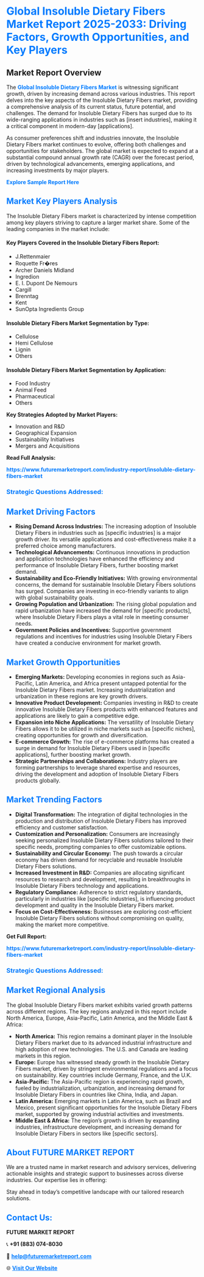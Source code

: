 <h1 style="color: #007BFF;">Global Insoluble Dietary Fibers Market Report 2025-2033: Driving Factors, Growth Opportunities, and Key Players</h1>

<section id="overview">
<h2>Market Report Overview</h2>
<p>The <a href="https://www.futuremarketreport.com/industry-report/insoluble-dietary-fibers-market" style="color: #007BFF; text-decoration: none;"><strong>Global Insoluble Dietary Fibers Market</strong></a> is witnessing significant growth, driven by increasing demand across various industries. This report delves into the key aspects of the Insoluble Dietary Fibers market, providing a comprehensive analysis of its current status, future potential, and challenges. The demand for Insoluble Dietary Fibers has surged due to its wide-ranging applications in industries such as [insert industries], making it a critical component in modern-day [applications].</p>
<p>As consumer preferences shift and industries innovate, the Insoluble Dietary Fibers market continues to evolve, offering both challenges and opportunities for stakeholders. The global market is expected to expand at a substantial compound annual growth rate (CAGR) over the forecast period, driven by technological advancements, emerging applications, and increasing investments by major players.</p>
</section>

<section id="overview">
<p><a href="https://www.futuremarketreport.com/request-sample/reportId=102678" style="color: #007BFF; text-decoration: none;"><strong>Explore Sample Report Here</strong></a></p>
</section>

<section id="key-players">
<h2 style="color: #007BFF;">Market Key Players Analysis</h2>
<p>The Insoluble Dietary Fibers market is characterized by intense competition among key players striving to capture a larger market share. Some of the leading companies in the market include:</p>
<h4>Key Players Covered in the Insoluble Dietary Fibers Report:</h4>
<ul><li>J.Rettenmaier</li><li>Roquette Fr�res</li><li>Archer Daniels Midland</li><li>Ingredion</li><li>E. I. Dupont De Nemours</li><li>Cargill</li><li>Brenntag</li><li>Kent</li><li>SunOpta Ingredients Group</li></ul>
<h4>Insoluble Dietary Fibers Market Segmentation by Type:</h4>
<ul><li>Cellulose</li><li>Hemi Cellulose</li><li>Lignin</li><li>Others</li></ul>

<h4>Insoluble Dietary Fibers Market Segmentation by Application:</h4>
<ul><li>Food Industry</li><li>Animal Feed</li><li>Pharmaceutical</li><li>Others</li></ul>
<p><strong>Key Strategies Adopted by Market Players:</strong></p>
<ul>
<li>Innovation and R&D</li>
<li>Geographical Expansion</li>
<li>Sustainability Initiatives</li>
<li>Mergers and Acquisitions</li>
</ul>
</section>

<section>
<p><strong>Read Full Analysis: </strong></p><a href="https://www.futuremarketreport.com/industry-report/insoluble-dietary-fibers-market" style="color: #007BFF; text-decoration: none;"><strong>https://www.futuremarketreport.com/industry-report/insoluble-dietary-fibers-market</strong></a>
<h3 style="color: #007BFF;">Strategic Questions Addressed:</h3>
</section>

<section id="driving-factors">
<h2 style="color: #007BFF;">Market Driving Factors</h2>
<ul>
<li><strong>Rising Demand Across Industries:</strong> The increasing adoption of Insoluble Dietary Fibers in industries such as [specific industries] is a major growth driver. Its versatile applications and cost-effectiveness make it a preferred choice among manufacturers.</li>
<li><strong>Technological Advancements:</strong> Continuous innovations in production and application technologies have enhanced the efficiency and performance of Insoluble Dietary Fibers, further boosting market demand.</li>
<li><strong>Sustainability and Eco-Friendly Initiatives:</strong> With growing environmental concerns, the demand for sustainable Insoluble Dietary Fibers solutions has surged. Companies are investing in eco-friendly variants to align with global sustainability goals.</li>
<li><strong>Growing Population and Urbanization:</strong> The rising global population and rapid urbanization have increased the demand for [specific products], where Insoluble Dietary Fibers plays a vital role in meeting consumer needs.</li>
<li><strong>Government Policies and Incentives:</strong> Supportive government regulations and incentives for industries using Insoluble Dietary Fibers have created a conducive environment for market growth.</li>
</ul>
</section>

<section id="growth-opportunities">
<h2 style="color: #007BFF;">Market Growth Opportunities</h2>
<ul>
<li><strong>Emerging Markets:</strong> Developing economies in regions such as Asia-Pacific, Latin America, and Africa present untapped potential for the Insoluble Dietary Fibers market. Increasing industrialization and urbanization in these regions are key growth drivers.</li>
<li><strong>Innovative Product Development:</strong> Companies investing in R&D to create innovative Insoluble Dietary Fibers products with enhanced features and applications are likely to gain a competitive edge.</li>
<li><strong>Expansion into Niche Applications:</strong> The versatility of Insoluble Dietary Fibers allows it to be utilized in niche markets such as [specific niches], creating opportunities for growth and diversification.</li>
<li><strong>E-commerce Growth:</strong> The rise of e-commerce platforms has created a surge in demand for Insoluble Dietary Fibers used in [specific applications], further boosting market growth.</li>
<li><strong>Strategic Partnerships and Collaborations:</strong> Industry players are forming partnerships to leverage shared expertise and resources, driving the development and adoption of Insoluble Dietary Fibers products globally.</li>
</ul>
</section>

<section id="trending-factors">
<h2 style="color: #007BFF;">Market Trending Factors</h2>
<ul>
<li><strong>Digital Transformation:</strong> The integration of digital technologies in the production and distribution of Insoluble Dietary Fibers has improved efficiency and customer satisfaction.</li>
<li><strong>Customization and Personalization:</strong> Consumers are increasingly seeking personalized Insoluble Dietary Fibers solutions tailored to their specific needs, prompting companies to offer customizable options.</li>
<li><strong>Sustainability and Circular Economy:</strong> The push towards a circular economy has driven demand for recyclable and reusable Insoluble Dietary Fibers solutions.</li>
<li><strong>Increased Investment in R&D:</strong> Companies are allocating significant resources to research and development, resulting in breakthroughs in Insoluble Dietary Fibers technology and applications.</li>
<li><strong>Regulatory Compliance:</strong> Adherence to strict regulatory standards, particularly in industries like [specific industries], is influencing product development and quality in the Insoluble Dietary Fibers market.</li>
<li><strong>Focus on Cost-Effectiveness:</strong> Businesses are exploring cost-efficient Insoluble Dietary Fibers solutions without compromising on quality, making the market more competitive.</li>
</ul>
</section>

<section>
<p><strong>Get Full Report: </strong></p><a href="https://www.futuremarketreport.com/industry-report/insoluble-dietary-fibers-market" style="color: #007BFF; text-decoration: none;"><strong>https://www.futuremarketreport.com/industry-report/insoluble-dietary-fibers-market</strong></a>
<h3 style="color: #007BFF;">Strategic Questions Addressed:</h3>
</section>


<section id="regional-analysis">
<h2 style="color: #007BFF;">Market Regional Analysis</h2>
<p>The global Insoluble Dietary Fibers market exhibits varied growth patterns across different regions. The key regions analyzed in this report include North America, Europe, Asia-Pacific, Latin America, and the Middle East & Africa:</p>
<ul>
<li><strong>North America:</strong> This region remains a dominant player in the Insoluble Dietary Fibers market due to its advanced industrial infrastructure and high adoption of new technologies. The U.S. and Canada are leading markets in this region.</li>
<li><strong>Europe:</strong> Europe has witnessed steady growth in the Insoluble Dietary Fibers market, driven by stringent environmental regulations and a focus on sustainability. Key countries include Germany, France, and the U.K.</li>
<li><strong>Asia-Pacific:</strong> The Asia-Pacific region is experiencing rapid growth, fueled by industrialization, urbanization, and increasing demand for Insoluble Dietary Fibers in countries like China, India, and Japan.</li>
<li><strong>Latin America:</strong> Emerging markets in Latin America, such as Brazil and Mexico, present significant opportunities for the Insoluble Dietary Fibers market, supported by growing industrial activities and investments.</li>
<li><strong>Middle East & Africa:</strong> The region’s growth is driven by expanding industries, infrastructure development, and increasing demand for Insoluble Dietary Fibers in sectors like [specific sectors].</li>
</ul>
</section>

<footer>
<h2 style="color: #007BFF;">About FUTURE MARKET REPORT</h2>
<p>We are a trusted name in market research and advisory services, delivering actionable insights and strategic support to businesses across diverse industries. Our expertise lies in offering:</p>

<p>Stay ahead in today’s competitive landscape with our tailored research solutions.</p>

<h2 style="color: #007BFF;">Contact Us:</h2>
<p><strong>FUTURE MARKET REPORT</strong></p>
<p>📞 <strong>+91 (883) 074-8030</strong></p>
<p>📧 <strong><a href="mailto:help@futuremarketreport.com" style="color: #007BFF;">help@futuremarketreport.com</a></strong></p>
<p>🌐 <strong><a href="https://www.futuremarketreport.com/" style="color: #007BFF;">Visit Our Website</a></strong></p>
</footer>